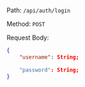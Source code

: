 Path: `/api/auth/login`

Method: `POST`

Request Body:

```json
{
    "username": String;

    "password": String;
}
```
